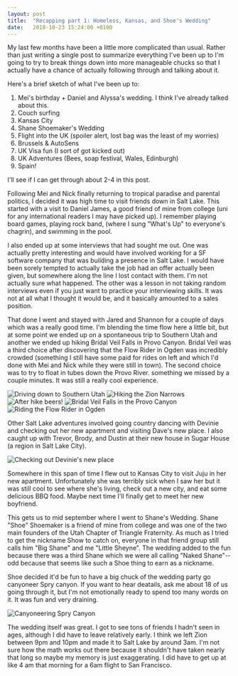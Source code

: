 ```yaml
---
layout: post
title:  "Recapping part 1: Homeless, Kansas, and Shoe's Wedding"
date:   2018-10-23 15:24:00 +0100
---
```


My last few months have been a little more complicated than usual. Rather than
just writing a single post to summarize everything I've been up to I'm going to
try to break things down into more manageable chucks so that I actually have a
chance of actually following through and talking about it.

Here's a brief sketch of what I've been up to:

  1. Mei's birthday + Daniel and Alyssa's wedding. I think I've already talked about
     this.
  2. Couch surfing
  3. Kansas City
  4. Shane Shoemaker's Wedding
  5. Flight into the UK (spoiler alert, lost bag was the least of my worries)
  6. Brussels & AutoSens
  7. UK Visa fun (I sort of got kicked out)
  8. UK Adventures (Bees, soap festival, Wales, Edinburgh)
  9. Spain!

I'll see if I can get through about 2-4 in this post.

Following Mei and Nick finally returning to tropical paradise and parental politics,
I decided it was high time to visit friends down in Salt Lake. This started with a
visit to Daniel James, a good friend of mine from college (uni for any international
readers I may have picked up). I remember playing board games, playing rock band,
(where I sung "What's Up" to everyone's chagrin), and swimming in the pool.

I also ended up at some interviews that had sought me out. One was actually pretty
interesting and would have involved working for a SF software company that was building
a presence in Salt Lake. I would have been sorely tempted to actually take the job had
an offer actually been given, but somewhere along the line I lost contact with them.
I'm not actually sure what happened. The other was a lesson in not taking random interviews
even if you just want to practice your interviewing skills. It was not at all what I
thought it would be, and it basically amounted to a sales position.

That done I went and stayed with Jared and Shannon for a couple of days which was a really
good time. I'm blending the time flow here a little bit, but at some point we ended up
on a spontaneous trip to Southern Utah and another we ended up
hiking Bridal Veil Falls in Provo Canyon. Bridal Veil was a third choice
after discovering that the Flow Rider in Ogden was incredibly crowded
(something I still have some paid for rides on left and which I'd done with Mei and Nick
while they were still in town). The second choice was to try to float in tubes down the
Provo River. something we missed by a couple minutes. It was still a really cool experience.

![Driving down to Southern Utah]({{site.baseurl}}/assets/driving-to-southern-utah.jpg)
![Hiking the Zion Narrows]({{site.baseurl}}/assets/hiking-the-narrows.jpg)
![After hike beers!]({{site.baseurl}}/assets/after-hike-beers.jpg)
![Bridal Veil Falls in the Provo Canyon]({{site.baseurl}}/assets/bridal-veil-falls.jpg)
![Riding the Flow Rider in Ogden]({{site.baseurl}}/assets/flow-rider.jpg)

Other Salt Lake adventures involved going country dancing with Devinie and checking out her
new apartment and visiting Dave's new place. I also caught up with Trevor, Brody, and Dustin
at their new house in Sugar House (a region in Salt Lake City).

![Checking out Devinie's new place]({{site.baseurl}}/assets/devinies-place.jpg)

Somewhere in this span of time I flew out to Kansas City to visit Juju in her new apartment.
Unfortunately she was terribly sick when I saw her but it was still cool to see where she's
living, check out a new city, and eat some delicious BBQ food. Maybe next time I'll finally
get to meet her new boyfriend.

This gets us to mid september where I went to Shane's Wedding. Shane "Shoe" Shoemaker is a
friend of mine from college and was one of the two main founders of the Utah Chapter of
Triangle Fraternity. As much as I tried to get the nickname Show to catch on, everyone in that
friend group still calls him "Big Shane" and me "Little Sheyne". The wedding added to the fun because
there was a third Shane which we were all calling "Naked Shane"--odd because that seems like
such a Shoe thing to earn as a nickname.

Shoe decided it'd be fun to have a big chuck of the wedding party go canyoneer Spry canyon.
If you want to hear deatails, ask me about 18 of us going through it, but I'm not emotionally
ready to spend too many words on it. It was fun and very draining.

![Canyoneering Spry Canyon]({{site.baseurl}}/assets/spry-craziness.jpg)

The wedding itself was great. I got to see tons of friends I hadn't seen in ages, although I
did have to leave relatively early. I think we left Zion between 9pm and 10pm and made it to
Salt Lake by around 3am. I'm not sure how the math works out there because it shouldn't have
taken nearly that long so maybe my memory is just exaggerating. I did have to get up at like
4 am that morning for a 6am flight to San Francisco.